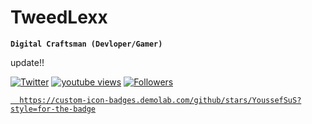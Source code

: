 # TweedLexx

**`Digital Craftsman (Devloper/Gamer)`**


update!!

<p align="left">
      <a href="https://twitter.com/super_botjs">
         <img alt="Twitter" title="Follow me on Twitter!" src="https://custom-icon-badges.demolab.com/twitter/follow/super_botjs?color=blue&style=for-the-badge"/></a> 
      <a href="https://twitter.com/super_botjs">
         <img alt="youtube views" title="YouTube views" src="https://custom-icon-badges.demolab.com/youtube/channel/views/UC2WHjPDvbE6O328n17ZGcfg?color=%23E1AD0E&logo=eye&logoColor=white&style=for-the-badge&labelColor=C79600"/></a> 
      <a href="https://github.com/ForrestKnight?tab=followers">
         <img alt="Followers" title="Follow me on Github" src="https://custom-icon-badges.demolab.com/github/followers/YoussefSuS?style=social"/></a>
      <a href="https://github.com/YoussefSuS">
   </p>

      
      https://custom-icon-badges.demolab.com/github/stars/YoussefSuS?style=for-the-badge
